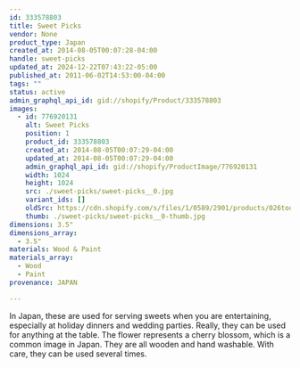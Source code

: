 ```yaml
---
id: 333578803
title: Sweet Picks
vendor: None
product_type: Japan
created_at: 2014-08-05T00:07:28-04:00
handle: sweet-picks
updated_at: 2024-12-22T07:43:22-05:00
published_at: 2011-06-02T14:53:00-04:00
tags: ""
status: active
admin_graphql_api_id: gid://shopify/Product/333578803
images:
  - id: 776920131
    alt: Sweet Picks
    position: 1
    product_id: 333578803
    created_at: 2014-08-05T00:07:29-04:00
    updated_at: 2014-08-05T00:07:29-04:00
    admin_graphql_api_id: gid://shopify/ProductImage/776920131
    width: 1024
    height: 1024
    src: ./sweet-picks/sweet-picks__0.jpg
    variant_ids: []
    oldSrc: https://cdn.shopify.com/s/files/1/0589/2901/products/026toothpicks-cropped2.jpeg?v=1407211649
    thumb: ./sweet-picks/sweet-picks__0-thumb.jpg
dimensions: 3.5"
dimensions_array:
  - 3.5"
materials: Wood & Paint
materials_array:
  - Wood
  - Paint
provenance: JAPAN

---
```


In Japan, these are used for serving sweets when you are entertaining, especially at holiday dinners and wedding parties. Really, they can be used for anything at the table. The flower represents a cherry blossom, which is a common image in Japan. They are all wooden and hand washable. With care, they can be used several times.